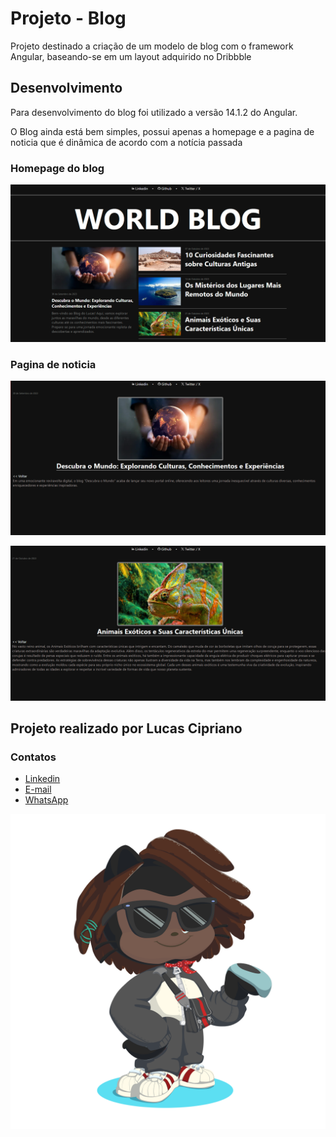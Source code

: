 # Projeto - Blog

Projeto destinado a criação de um modelo de blog com o framework Angular, baseando-se em um layout adquirido no Dribbble

## Desenvolvimento

Para desenvolvimento do blog foi utilizado a versão 14.1.2 do Angular.

O Blog ainda está bem simples, possui apenas a homepage e a pagina de noticia que é dinâmica de acordo com a notícia passada

### Homepage do blog

![Alt text](./src/assets/mdImages/homepage.png)

### Pagina de noticia

![Alt text](./src/assets/mdImages/noticia1.png)

![Alt text](./src/assets/mdImages/noticia2.png)

## Projeto realizado por Lucas Cipriano

### Contatos

* [Linkedin](https://www.linkedin.com/in/lucas-cipriano-3801b6172/)
* [E-mail](mailto:lucas.cipra@gmail.com)
* [WhatsApp](https://wa.me/+5511988732277)

![Alt text](./src/assets/mdImages/LucasOctocat.png)
